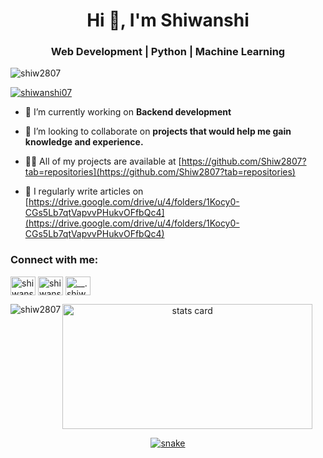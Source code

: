 <h1 align="center">Hi 👋, I'm Shiwanshi</h1>
<h3 align="center">Web Development | Python | Machine Learning</h3>

<p align="left"> <img src="https://komarev.com/ghpvc/?username=shiw2807&label=Profile%20views&color=0e75b6&style=flat" alt="shiw2807" /> </p>

<p align="left"> <a href="https://twitter.com/shiwanshi07" target="blank"><img src="https://img.shields.io/twitter/follow/shiwanshi07?logo=twitter&style=for-the-badge" alt="shiwanshi07" /></a> </p>

- 🔭 I’m currently working on **Backend development**

- 👯 I’m looking to collaborate on **projects that would help me gain knowledge and experience.**

- 👨‍💻 All of my projects are available at [https://github.com/Shiw2807?tab=repositories](https://github.com/Shiw2807?tab=repositories)

- 📝 I regularly write articles on [https://drive.google.com/drive/u/4/folders/1Kocy0-CGs5Lb7qtVapvvPHukvOFfbQc4](https://drive.google.com/drive/u/4/folders/1Kocy0-CGs5Lb7qtVapvvPHukvOFfbQc4)





<h3 align="left">Connect with me:</h3>
<p align="left">
<a href="https://twitter.com/shiwanshi07" target="blank"><img align="center" src="https://raw.githubusercontent.com/rahuldkjain/github-profile-readme-generator/master/src/images/icons/Social/twitter.svg" alt="shiwanshi07" height="30" width="40" /></a>
<a href="https://linkedin.com/in/shiwanshi pandey" target="blank"><img align="center" src="https://raw.githubusercontent.com/rahuldkjain/github-profile-readme-generator/master/src/images/icons/Social/linked-in-alt.svg" alt="shiwanshi pandey" height="30" width="40" /></a>
<a href="https://instagram.com/__.shiww" target="blank"><img align="center" src="https://raw.githubusercontent.com/rahuldkjain/github-profile-readme-generator/master/src/images/icons/Social/instagram.svg" alt="__.shiww" height="30" width="40" /></a>
</p>

<p><img align="left" src="https://github-readme-stats.vercel.app/api/top-langs?username=shiw2807&show_icons=true&locale=en&layout=compact" alt="shiw2807" /></p>

<p>
<a align= "center" href="https://github.com/shiw2807">
<img alt= "stats card" height="200px" width="400" src="https://github-readme-streak-stats.herokuapp.com/?user=shiw2807&theme=highcontrast">
</p>

<p align="center">
  <img src="https://github.com/ishikkkkaaaa/ishikkkkaaaa/raw/output/github-contribution-grid-snake.svg" alt="snake"></center>
</p>
